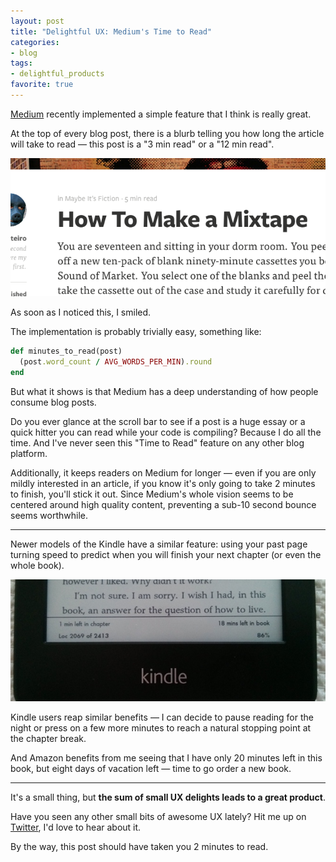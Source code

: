 ```yaml
---
layout: post
title: "Delightful UX: Medium's Time to Read"
categories:
- blog
tags:
- delightful_products
favorite: true
---
```


[Medium][m] recently implemented a simple feature that I think is 
really great.

[m]: https://medium.com

At the top of every blog post, there is a blurb telling you how long the
article will take to read &mdash; this post is a "3 min read" or a "12 min read".

<div class="pic">
  <a href="https://medium.com/maybe-its-fiction/f7bbc3aa2419">
    <img alt="Medium's Time to Read" src="/static/medium-time-to-read.png">
  </a>
</div>

As soon as I noticed this, I smiled. 

The implementation is probably trivially easy, something like:

```ruby
def minutes_to_read(post)
  (post.word_count / AVG_WORDS_PER_MIN).round
end
```

But what it shows is that Medium has a deep understanding of how people consume
blog posts. 

Do you ever glance at the scroll bar to see if a post is a huge essay or a quick 
hitter you can read while your code is compiling? Because I do all the time. And 
I've never seen this "Time to Read" feature on any other blog platform.

Additionally, it keeps readers on Medium for longer &mdash; even if you are
only mildly interested in an article, if you know it's only going to take 2
minutes to finish, you'll stick it out. Since Medium's whole vision seems to 
be centered around high quality content, preventing a sub-10 second bounce seems 
worthwhile.

---

Newer models of the Kindle have a similar feature: using your past page turning
speed to predict when you will finish your next chapter (or even the whole book).

<div class="pic">
  <img alt="Kindle's Time Left in Chapter/Book" src="/static/kindle-time-to-read.jpg">
</div>

Kindle users reap similar benefits &mdash; I can decide to pause reading for the 
night or press on a few more minutes to reach a natural stopping point at the 
chapter break. 

And Amazon benefits from me seeing that I have only 20 minutes left in this
book, but eight days of vacation left &mdash; time to go order a new book.

---

It's a small thing, but **the sum of small UX delights leads to a great product**.

Have you seen any other small bits of awesome UX lately? Hit me up 
on [Twitter][tw], I'd love to hear about it.

By the way, this post should have taken you 2 minutes to read.

[tw]: https://twitter.com/_swanson
